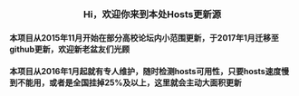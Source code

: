 <html>
<head>
</head>
<center><h3>Hi，欢迎你来到本处Hosts更新源</h3></center>
<h4>本项目从2015年11月开始在部分高校论坛内小范围更新，于2017年1月迁移至github更新，欢迎新老盆友们光顾</h4>
<h4>本项目从2016年1月起就有专人维护，随时检测hosts可用性，只要hosts速度慢到不能用，或者是全国挂掉25%及以上，这里就会主动大面积更新</h4>
</html>
